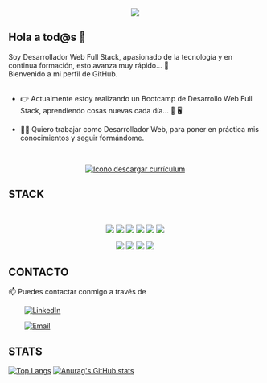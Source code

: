 <div align="center">
  <img src= "https://github.com/Khodac/PabloCaballero/assets/126791366/4db7a2bc-ea7c-4b93-87e5-69ce5eed62b0"></img>
</div>

## Hola a tod@s 👋

Soy Desarrollador Web Full Stack, apasionado de la tecnología y en continua formación, esto avanza muy rápido... :rocket:   
Bienvenido a mi perfil de GitHub. 
<br><br>
  
- 👉 Actualmente estoy realizando un Bootcamp de Desarrollo Web Full Stack, aprendiendo cosas nuevas cada día... 📖 🖥️ 

- 👨‍💻 Quiero trabajar como Desarrollador Web, para poner en práctica mis conocimientos y seguir formándome.

<br>

<div align="center">
  
  <a href="https://github.com/Khodac/PabloCaballero/files/11951967/Curriculum.Pablo.Caballero.Marin.pdf" target="_blank"><img alt="Icono descargar currículum" src="https://i.ibb.co/KXDhQpJ/cv-1-TEXT.png" /></a>

</div>

## STACK
 <br>
<p align="center">
 <img src= "https://img.shields.io/badge/html5-%23E34F26.svg?style=for-the-badge&logo=html5&logoColor=white"></img>
 <img src= "https://img.shields.io/badge/CSS3-1572B6?style=for-the-badge&logo=css3&logoColor=white"></img>
 <img src= "https://img.shields.io/badge/javascript-%23323330.svg?style=for-the-badge&logo=javascript&logoColor=%23F7DF1E"></img>
 <img src= "https://img.shields.io/badge/-REACT-blue?style=for-the-badge&logo=react&logoColor=white"></img>
 <img src= "https://img.shields.io/badge/PHP-777BB4?style=for-the-badge&logo=php&logoColor=white"></img>
 <img src= "https://img.shields.io/badge/-BOOTSTRAP-blueviolet?style=for-the-badge&logo=bootstrap&logoColor=white"></img>
 </p>
 
 <p align="center">
 <img src= "https://img.shields.io/badge/-LARAVEL-red?style=for-the-badge&logo=laravel&logoColor=white"></img>
 <img src= "https://img.shields.io/badge/-SCRUM-orange?style=for-the-badge"></img>
 <img src= "https://img.shields.io/badge/-FIGMA-9CF?style=for-the-badge&logo=figma&logoColor=white"></img>
 <img src= "https://img.shields.io/badge/-GITHUB-lightgrey?style=for-the-badge&logo=github&logoColor=black"></img>
 </p>

## CONTACTO
 
 📫 Puedes contactar conmigo a través de

  &emsp;&emsp; <a href="https://www.linkedin.com/in/pablo-caballero-/" target="_blank"><img alt="LinkedIn" src="https://img.shields.io/badge/linkedin-%230077B5.svg?&style=for-the-badge&logo=linkedin&logoColor=white" /></a> 
 
  &emsp;&emsp; <a href="mailto:pablo.caballero.marin@outlook.es" target="_blank"><img alt="Email" src="https://img.shields.io/badge/-EMAIL-red?&style=for-the-badge&logo=mail.ru&logoColor=white" /></a>

## STATS
<p align="center">
  
[![Top Langs](https://github-readme-stats.vercel.app/api/top-langs/?username=Khodac&layout=donut)](https://github.com/anuraghazra/github-readme-stats)
[![Anurag's GitHub stats](https://github-readme-stats.vercel.app/api?username=DanielDW23&show_icons=true&theme=solarized-light)](https://github.com/anuraghazra/github-readme-stats)
  
</p>
